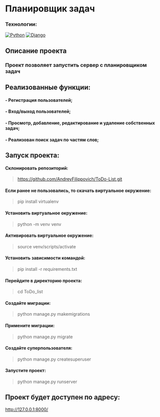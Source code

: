 # Планировщик задач

### Технологии:
[![Python](https://img.shields.io/badge/-Python-464646?style=flat-square&logo=Python)](https://www.python.org/) [![Django](https://img.shields.io/badge/-Django-464646?style=flat-square&logo=Django)](https://www.djangoproject.com/) 

## Описание проекта

### Проект позволяет запустить сервер с планировщиком задач

## Реализованные функции:

#### - Регистрация пользователей;
#### - Вход/выход пользователей;
#### - Просмотр, добавление, редактирование и удаление собственных задач;
#### - Реализован поиск задач по частям слов;

## Запуск проекта:

#### Склонировать репозиторий:
> https://github.com/AndreyFilippovich/ToDo-List.git

#### Если ранее не пользовались, то скачать виртуальное окружение:
> pip install virtualenv

#### Установить виртуальное окружение:
> python -m venv venv

#### Активировать виртуальное окружение:
> source venv/scripts/activate

#### Установить зависимости командой:
> pip install -r requirements.txt

#### Перейдите в директорию проекта:
> cd ToDo_list

#### Создайте миграции:
> python manage.py makemigrations

#### Примените миграции:
> python manage.py migrate

#### Создайте суперпользователя:
> python manage.py createsuperuser

#### Запустите проект:
> python manage.py runserver

## Проект будет доступен по адресу:

http://127.0.0.1:8000/

